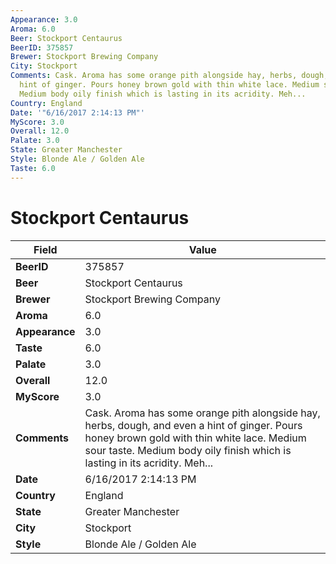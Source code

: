 ```yaml
---
Appearance: 3.0
Aroma: 6.0
Beer: Stockport Centaurus
BeerID: 375857
Brewer: Stockport Brewing Company
City: Stockport
Comments: Cask. Aroma has some orange pith alongside hay, herbs, dough, and even a
  hint of ginger. Pours honey brown gold with thin white lace. Medium sour taste.
  Medium body oily finish which is lasting in its acridity. Meh...
Country: England
Date: '"6/16/2017 2:14:13 PM"'
MyScore: 3.0
Overall: 12.0
Palate: 3.0
State: Greater Manchester
Style: Blonde Ale / Golden Ale
Taste: 6.0
---
```


# Stockport Centaurus

| Field         | Value |
|---------------|-------|
| **BeerID** | 375857 |
| **Beer** | Stockport Centaurus |
| **Brewer** | Stockport Brewing Company |
| **Aroma** | 6.0 |
| **Appearance** | 3.0 |
| **Taste** | 6.0 |
| **Palate** | 3.0 |
| **Overall** | 12.0 |
| **MyScore** | 3.0 |
| **Comments** | Cask. Aroma has some orange pith alongside hay, herbs, dough, and even a hint of ginger. Pours honey brown gold with thin white lace. Medium sour taste. Medium body oily finish which is lasting in its acridity. Meh... |
| **Date** | 6/16/2017 2:14:13 PM |
| **Country** | England |
| **State** | Greater Manchester |
| **City** | Stockport |
| **Style** | Blonde Ale / Golden Ale |
